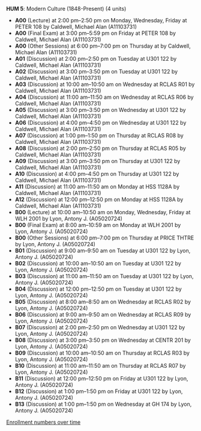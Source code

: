 **HUM 5**: Modern Culture (1848-Present) (4 units)

- **A00** (Lecture) at 2:00 pm–2:50 pm on Monday, Wednesday, Friday at PETER 108 by Caldwell, Michael Alan (A11103731)
- **A00** (Final Exam) at 3:00 pm–5:59 pm on Friday at PETER 108 by Caldwell, Michael Alan (A11103731)
- **A00** (Other Sessions) at 6:00 pm–7:00 pm on Thursday at   by Caldwell, Michael Alan (A11103731)
- **A01** (Discussion) at 2:00 pm–2:50 pm on Tuesday at U301 122 by Caldwell, Michael Alan (A11103731)
- **A02** (Discussion) at 3:00 pm–3:50 pm on Tuesday at U301 122 by Caldwell, Michael Alan (A11103731)
- **A03** (Discussion) at 10:00 am–10:50 am on Wednesday at RCLAS R01 by Caldwell, Michael Alan (A11103731)
- **A04** (Discussion) at 11:00 am–11:50 am on Wednesday at RCLAS R06 by Caldwell, Michael Alan (A11103731)
- **A05** (Discussion) at 3:00 pm–3:50 pm on Wednesday at U301 122 by Caldwell, Michael Alan (A11103731)
- **A06** (Discussion) at 4:00 pm–4:50 pm on Wednesday at U301 122 by Caldwell, Michael Alan (A11103731)
- **A07** (Discussion) at 1:00 pm–1:50 pm on Thursday at RCLAS R08 by Caldwell, Michael Alan (A11103731)
- **A08** (Discussion) at 2:00 pm–2:50 pm on Thursday at RCLAS R05 by Caldwell, Michael Alan (A11103731)
- **A09** (Discussion) at 3:00 pm–3:50 pm on Thursday at U301 122 by Caldwell, Michael Alan (A11103731)
- **A10** (Discussion) at 4:00 pm–4:50 pm on Thursday at U301 122 by Caldwell, Michael Alan (A11103731)
- **A11** (Discussion) at 11:00 am–11:50 am on Monday at HSS 1128A by Caldwell, Michael Alan (A11103731)
- **A12** (Discussion) at 12:00 pm–12:50 pm on Monday at HSS 1128A by Caldwell, Michael Alan (A11103731)
- **B00** (Lecture) at 10:00 am–10:50 am on Monday, Wednesday, Friday at WLH 2001 by Lyon, Antony J. (A05020724)
- **B00** (Final Exam) at 8:00 am–10:59 am on Monday at WLH 2001 by Lyon, Antony J. (A05020724)
- **B00** (Other Sessions) at 6:00 pm–7:00 pm on Thursday at PRICE THTRE by Lyon, Antony J. (A05020724)
- **B01** (Discussion) at 9:00 am–9:50 am on Tuesday at U301 122 by Lyon, Antony J. (A05020724)
- **B02** (Discussion) at 10:00 am–10:50 am on Tuesday at U301 122 by Lyon, Antony J. (A05020724)
- **B03** (Discussion) at 11:00 am–11:50 am on Tuesday at U301 122 by Lyon, Antony J. (A05020724)
- **B04** (Discussion) at 12:00 pm–12:50 pm on Tuesday at U301 122 by Lyon, Antony J. (A05020724)
- **B05** (Discussion) at 8:00 am–8:50 am on Wednesday at RCLAS R02 by Lyon, Antony J. (A05020724)
- **B06** (Discussion) at 9:00 am–9:50 am on Wednesday at RCLAS R09 by Lyon, Antony J. (A05020724)
- **B07** (Discussion) at 2:00 pm–2:50 pm on Wednesday at U301 122 by Lyon, Antony J. (A05020724)
- **B08** (Discussion) at 3:00 pm–3:50 pm on Wednesday at CENTR 201 by Lyon, Antony J. (A05020724)
- **B09** (Discussion) at 10:00 am–10:50 am on Thursday at RCLAS R03 by Lyon, Antony J. (A05020724)
- **B10** (Discussion) at 11:00 am–11:50 am on Thursday at RCLAS R07 by Lyon, Antony J. (A05020724)
- **B11** (Discussion) at 12:00 pm–12:50 pm on Friday at U301 122 by Lyon, Antony J. (A05020724)
- **B12** (Discussion) at 1:00 pm–1:50 pm on Friday at U301 122 by Lyon, Antony J. (A05020724)
- **B13** (Discussion) at 1:00 pm–1:50 pm on Wednesday at GH 174 by Lyon, Antony J. (A05020724)

[Enrollment numbers over time](./HUM5.tsv)
